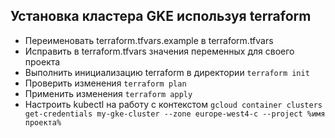 ## Установка кластера GKE используя terraform
 - Переименовать terraform.tfvars.example в terraform.tfvars
 - Исправить в terraform.tfvars значения переменных для своего проекта
 - Выполнить инициализацию terraform в директории ```terraform init```
 - Проверить изменения ```terraform plan```
 - Применить изменения ```terraform apply```
 - Настроить kubectl на работу с контекстом ```gcloud container clusters get-credentials my-gke-cluster --zone europe-west4-c --project %имя проекта%```
 
